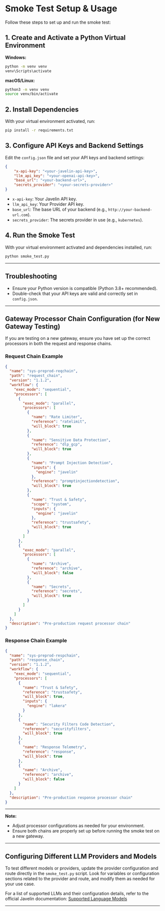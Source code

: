 # Smoke Test Setup & Usage

Follow these steps to set up and run the smoke test:

## 1. Create and Activate a Python Virtual Environment

**Windows:**
```sh
python -m venv venv
venv\Scripts\activate
```

**macOS/Linux:**
```sh
python3 -m venv venv
source venv/bin/activate
```

## 2. Install Dependencies

With your virtual environment activated, run:
```sh
pip install -r requirements.txt
```

## 3. Configure API Keys and Backend Settings

Edit the `config.json` file and set your API keys and backend settings:
```json
{
    "x-api-key": "<your-javelin-api-key>",
    "llm_api_key": "<your-openai-api-key>",
    "base_url": "<your-backend-url>",
    "secrets_provider": "<your-secrets-provider>"
}
```

- `x-api-key`: Your Javelin API key.
- `llm_api_key`: Your Provider API key.
- `base_url`: The base URL of your backend (e.g., `http://your-backend-url.com`).
- `secrets_provider`: The secrets provider in use (e.g., `kubernetes`).

## 4. Run the Smoke Test

With your virtual environment activated and dependencies installed, run:
```sh
python smoke_test.py
```

---

## Troubleshooting
- Ensure your Python version is compatible (Python 3.8+ recommended).
- Double-check that your API keys are valid and correctly set in `config.json`.

---

## Gateway Processor Chain Configuration (for New Gateway Testing)

If you are testing on a new gateway, ensure you have set up the correct processors in both the request and response chains.

### Request Chain Example
```json
{
  "name": "sys-preprod-reqchain",
  "path": "request_chain",
  "version": "1.1.2",
  "workflow": {
    "exec_mode": "sequential",
    "processors": [
      {
        "exec_mode": "parallel",
        "processors": [
          {
            "name": "Rate Limiter",
            "reference": "ratelimit",
            "will_block": true
          },
          {
            "name": "Sensitive Data Protection",
            "reference": "dlp_gcp",
            "will_block": true
          },
          {
            "name": "Prompt Injection Detection",
            "inputs": {
              "engine": "javelin"
            },
            "reference": "promptinjectiondetection",
            "will_block": true
          },
          {
            "name": "Trust & Safety",
            "scope": "system",
            "inputs": {
              "engine": "javelin"
            },
            "reference": "trustsafety",
            "will_block": true
          }
        ]
      },
      {
        "exec_mode": "parallel",
        "processors": [
          {
            "name": "Archive",
            "reference": "archive",
            "will_block": false
          },
          {
            "name": "Secrets",
            "reference": "secrets",
            "will_block": true
          }
        ]
      }
    ]
  },
  "description": "Pre-production request processor chain"
}
```

### Response Chain Example
```json
{
  "name": "sys-preprod-respchain",
  "path": "response_chain",
  "version": "1.1.2",
  "workflow": {
    "exec_mode": "sequential",
    "processors": [
      {
        "name": "Trust & Safety",
        "reference": "trustsafety",
        "will_block": true,
        "inputs": {
          "engine": "lakera"
        }
      },
      {
        "name": "Security Filters Code Detection",
        "reference": "securityfilters",
        "will_block": true
      },
      {
        "name": "Response Telemetry",
        "reference": "response",
        "will_block": true
      },
      {
        "name": "Archive",
        "reference": "archive",
        "will_block": false
      }
    ]
  },
  "description": "Pre-production response processor chain"
}
```

---

**Note:**
- Adjust processor configurations as needed for your environment.
- Ensure both chains are properly set up before running the smoke test on a new gateway.

---

## Configuring Different LLM Providers and Models

To test different models or providers, update the provider configuration and route directly in the `smoke_test.py` script. Look for variables or configuration sections related to the provider and route, and modify them as needed for your use case.

For a list of supported LLMs and their configuration details, refer to the official Javelin documentation: [Supported Language Models](https://docs.getjavelin.io/docs/javelin-core/supported-llms)

---